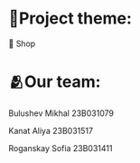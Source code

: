 # 📃Project theme:

🛒 Shop

# 🫂Our team:

Bulushev Mikhal 23B031079

Kanat Aliya 23B031517

Roganskay Sofia 23B031411